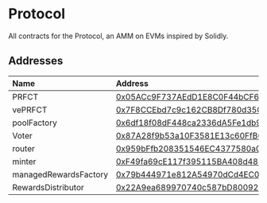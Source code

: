 # Protocol

All contracts for the Protocol, an AMM on EVMs inspired by Solidly.

## Addresses

| Name               | Address                                                                                                                               |
| :----------------- | :------------------------------------------------------------------------------------------------------------------------------------ |
| PRFCT               | [0x05ACc9F737AEdD1E8C0F44bCF6961b73766AA43e](https://arbiscan.io/address/0x05ACc9F737AEdD1E8C0F44bCF6961b73766AA43e#code) |
| vePRFCT               | [0x7F8CCEbd7c9c162CB8Df780d3502E5B68642d457](https://arbiscan.io/address/0x7F8CCEbd7c9c162CB8Df780d3502E5B68642d457#code) |
| poolFactory               | [0x6df18f08dF448ca2336dA5Fe1db9c6Fef7D5dFD5](https://arbiscan.io/address/0x6df18f08dF448ca2336dA5Fe1db9c6Fef7D5dFD5#code) |
| Voter               | [0x87A28f9b53a10F3581E13c60FfB61cddC67BC31f](https://arbiscan.io/address/0x87A28f9b53a10F3581E13c60FfB61cddC67BC31f#code) |
| router               | [0x959bFfb208351546EC4377580a07E8Ca384dD4C5](https://arbiscan.io/address/0x959bFfb208351546EC4377580a07E8Ca384dD4C5#code) |
| minter               | [0xF49fa69cE117f395115BA408d482796993e1A9B0](https://arbiscan.io/address/0xF49fa69cE117f395115BA408d482796993e1A9B0#code) |
| managedRewardsFactory               | [0x79b444971e812A54970dCd4EC09ff28463dA21de](https://arbiscan.io/address/0x79b444971e812A54970dCd4EC09ff28463dA21de#code) |
| RewardsDistributor               | [0x22A9ea689970740c587bD8009213E50577F55775](https://arbiscan.io/address/0x22A9ea689970740c587bD8009213E50577F55775#code) |
